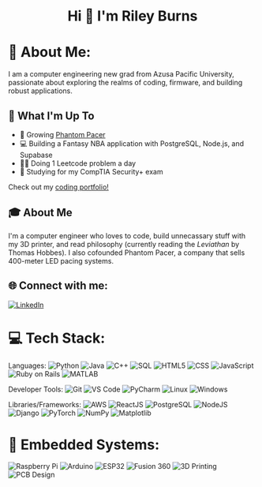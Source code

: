 <h1 align="center">Hi 👋 I'm Riley Burns</h1>

# 💫 About Me:
I am a computer engineering new grad from Azusa Pacific University, passionate about exploring the realms of coding, firmware, and building robust applications.

## 🚀 What I'm Up To

- 🏃 Growing [Phantom Pacer](https://phantompacer.com/)
- 💻 Building a Fantasy NBA application with PostgreSQL, Node.js, and Supabase
- 👨‍💻 Doing 1 Leetcode problem a day
- 🔐 Studying for my CompTIA Security+ exam

Check out my [coding portfolio!](https:/io/rileyburns707.github.io/PortfolioSite.github./)

## 🎓 About Me

I'm a computer engineer who loves to code, build unnecassary stuff with my 3D printer, and read philosophy (currently reading the *Leviathan* by Thomas Hobbes). I also cofounded Phantom Pacer, a company that sells 400-meter LED pacing systems.


## 🌐 Connect with me:
[![LinkedIn](https://img.shields.io/badge/LinkedIn-%230077B5.svg?logo=linkedin&logoColor=white)](https://www.linkedin.com/in/riley-s-burns)

# 💻 Tech Stack:
Languages: 
![Python](https://img.shields.io/badge/python-%233776AB.svg?style=for-the-badge&logo=python&logoColor=white) 
![Java](https://img.shields.io/badge/java-%23ED8B00.svg?style=for-the-badge&logo=java&logoColor=white)
![C++](https://img.shields.io/badge/C%2B%2B-%2300599C.svg?style=for-the-badge&logo=c%2B%2B&logoColor=white)
![SQL](https://img.shields.io/badge/sql-%2307405e.svg?style=for-the-badge&logo=postgresql&logoColor=white) 
![HTML5](https://img.shields.io/badge/html5-%23E34F26.svg?style=for-the-badge&logo=html5&logoColor=white) 
![CSS](https://img.shields.io/badge/css-%231572B6.svg?style=for-the-badge&logo=css3&logoColor=white) 
![JavaScript](https://img.shields.io/badge/javascript-%23323330.svg?style=for-the-badge&logo=javascript&logoColor=%23F7DF1E) 
![Ruby on Rails](https://img.shields.io/badge/Ruby%20on%20Rails-CC0000.svg?style=for-the-badge&logo=rubyonrails&logoColor=white)
![MATLAB](https://img.shields.io/badge/MATLAB-%23E16737.svg?style=for-the-badge&logo=mathworks&logoColor=white)


Developer Tools: 
![Git](https://img.shields.io/badge/git-%23F05033.svg?style=for-the-badge&logo=git&logoColor=white)
![VS Code](https://img.shields.io/badge/VS%20Code-007ACC.svg?style=for-the-badge&logo=visual-studio-code&logoColor=white)
![PyCharm](https://img.shields.io/badge/PyCharm-000000.svg?style=for-the-badge&logo=pycharm&logoColor=white)
![Linux](https://img.shields.io/badge/Linux-FCC624.svg?style=for-the-badge&logo=linux&logoColor=black)
![Windows](https://img.shields.io/badge/Windows-0078D6.svg?style=for-the-badge&logo=windows&logoColor=white)

Libraries/Frameworks: 
![AWS](https://img.shields.io/badge/AWS-%23232F3E.svg?style=for-the-badge&logo=amazon-aws&logoColor=white) 
![ReactJS](https://img.shields.io/badge/react-%2320232a.svg?style=for-the-badge&logo=react&logoColor=%2361DAFB) 
![PostgreSQL](https://img.shields.io/badge/PostgreSQL-316192?style=for-the-badge&logo=postgresql&logoColor=white) 
![NodeJS](https://img.shields.io/badge/node.js-6DA55F?style=for-the-badge&logo=node.js&logoColor=white) 
![Django](https://img.shields.io/badge/Django-092E20?style=for-the-badge&logo=django&logoColor=green)
![PyTorch](https://img.shields.io/badge/PyTorch-EE4C2C.svg?style=for-the-badge&logo=pytorch&logoColor=white)
![NumPy](https://img.shields.io/badge/numpy-013243.svg?style=for-the-badge&logo=numpy&logoColor=white)
![Matplotlib](https://img.shields.io/badge/matplotlib-11557c.svg?style=for-the-badge&logo=python&logoColor=white)

# 🔩 Embedded Systems:
![Raspberry Pi](https://img.shields.io/badge/Raspberry%20Pi-A22846.svg?style=for-the-badge&logo=raspberry-pi&logoColor=white)
![Arduino](https://img.shields.io/badge/Arduino-00979D.svg?style=for-the-badge&logo=arduino&logoColor=white)
![ESP32](https://img.shields.io/badge/ESP32-000000.svg?style=for-the-badge&logo=espressif&logoColor=white)
![Fusion 360](https://img.shields.io/badge/Fusion%20360-FAA41A.svg?style=for-the-badge&logo=autodesk&logoColor=white)
![3D Printing](https://img.shields.io/badge/3D%20Printing-%23000000.svg?style=for-the-badge&logo=3d-printing&logoColor=white)
![PCB Design](https://img.shields.io/badge/PCB%20Design-%23005A9C.svg?style=for-the-badge&logo=altiumdesigner&logoColor=white)
